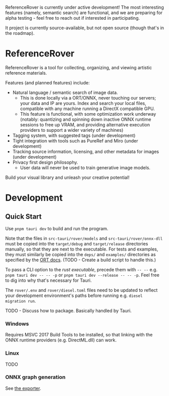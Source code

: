 ReferenceRover is currently under active development! The most interesting features (namely, semantic search) are functional, and we are preparing for alpha testing - feel free to reach out if interested in participating.

It project is currently source-available, but not open source (though that's in the roadmap).

# ReferenceRover

ReferenceRover is a tool for collecting, organizing, and viewing artistic reference materials.

Features (and planned features) include:

* Natural language / semantic search of image data.
  * This is done locally via a ORT/ONNX, never touching our servers; your data and IP are yours. Index and search your local files, compatible with any machine running a DirectX compatible GPU.
  * This feature is functional, with some optimization work underway (notably: quantizing and spinning down inactive ONNX runtime sessions to free up VRAM, and providing alternative execution providers to support a wider variety of machines)
* Tagging system, with suggested tags (under development)
* Tight integration with tools such as PureRef and Miro (under development)
* Tracking source information, licensing, and other metadata for images (under development)
* Privacy first design philosophy.
  * User data will never be used to train generative image models. 

Build your visual library and unleash your creative potential!

# Development

## Quick Start

Use `pnpm tauri dev` to build and run the program.

Note that the files in `src-tauri/rover/models` and `src-tauri/rover/onnx-dll` must be copied into the `target/debug` and `target/release` directories manually, so that they are next to the executable.
For tests and examples, they must similarly be copied into the `deps/` and `examples/` directories as specified by the [ORT docs](https://docs.rs/ort/latest/ort/#windows). 
(TODO - Create a build script to handle this.)

To pass a CLI option to the *rust executable*, precede them with `-- --` e.g. `pnpm tauri dev -- -- -p` or `pnpm tauri dev --release -- -- -p`. Feel free to dig into why that's necessary for Tauri.

The `rover/.env` and `rover/diesel.toml` files need to be updated to reflect your development environment's paths before running e.g. `diesel migration run`.

TODO - Discuss how to package. Basically handled by Tauri.

### Windows

Requires MSVC 2017 Build Tools to be installed, so that linking with the ONNX runtime providers (e.g. DirectML.dll) can work.


### Linux

TODO

### ONNX graph generation

See [the exporter](https://github.com/jalberse/CLIP-to-onnx-converter).